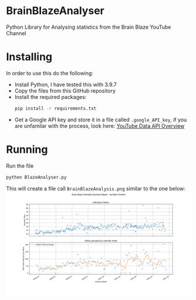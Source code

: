 # BrainBlazeAnalyser
Python Library for Analysing statistics from the Brain Blaze YouTube Channel

# Installing

In order to use this do the following:
* Install Python, I have tested this with 3.9.7
* Copy the files from this GitHub repository
* Install the required packages: 
  ```bash
  pip install -r requirements.txt
  ```
* Get a Google API key and store it in a file called ``.google_API_key``, if you are unfamilar with the process, look here: [YouTube Data API Overview](https://developers.google.com/youtube/v3/getting-started) 

# Running
Run the file 
```bash
python BlazeAnalyser.py
```
This will create a file call ``BrainBlazeAnalysis.png`` similar to the one below:
![Example Results](BrainBlazeAnalysis.png)
